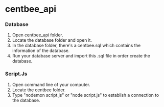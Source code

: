# centbee_api

### Database
1. Open centbee_api folder.
2. Locate the database folder and open it.
3. In the database folder, there's a centbee.sql which contains the information of the database.
4. Run your database server and import this .sql file in order create the database.

### Script.Js
1. Open command line of your computer.
2. Locate the centbee folder.
3. Type "nodemon script.js" or "node script.js" to establish a connection to the database.
